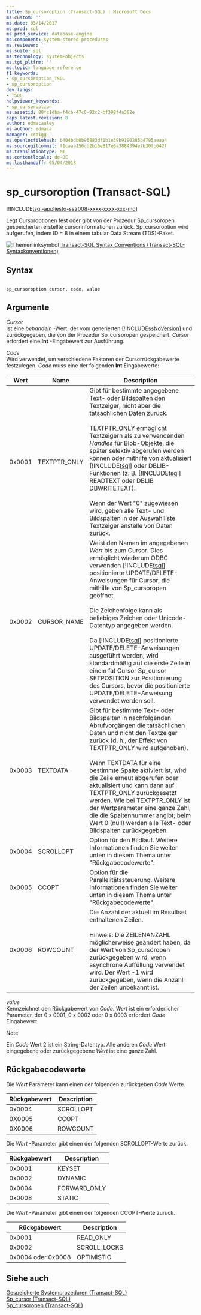 ```yaml
---
title: Sp_cursoroption (Transact-SQL) | Microsoft Docs
ms.custom: ''
ms.date: 03/14/2017
ms.prod: sql
ms.prod_service: database-engine
ms.component: system-stored-procedures
ms.reviewer: ''
ms.suite: sql
ms.technology: system-objects
ms.tgt_pltfrm: ''
ms.topic: language-reference
f1_keywords:
- sp_cursoroption_TSQL
- sp_cursoroption
dev_langs:
- TSQL
helpviewer_keywords:
- sp_cursoroption
ms.assetid: 88fc1dba-f4cb-47c0-92c2-bf398f4a382e
caps.latest.revision: 8
author: edmacauley
ms.author: edmaca
manager: craigg
ms.openlocfilehash: b404bdb0b96883df1b1e39b9190285b4795aeaa4
ms.sourcegitcommit: f1caaa156db2b16e817e0a3884394e7b30fb642f
ms.translationtype: MT
ms.contentlocale: de-DE
ms.lasthandoff: 05/04/2018
---
```

# <a name="spcursoroption-transact-sql"></a>sp_cursoroption (Transact-SQL)
[!INCLUDE[tsql-appliesto-ss2008-xxxx-xxxx-xxx-md](../../includes/tsql-appliesto-ss2008-xxxx-xxxx-xxx-md.md)]

  Legt Cursoroptionen fest oder gibt von der Prozedur Sp_cursoropen gespeicherten erstellte cursorinformationen zurück. Sp_cursoroption wird aufgerufen, indem ID = 8 in einem tabular Data Stream (TDS)-Paket.  
  
 ![Themenlinksymbol](../../database-engine/configure-windows/media/topic-link.gif "Topic link icon") [Transact-SQL Syntax Conventions (Transact-SQL-Syntaxkonventionen)](../../t-sql/language-elements/transact-sql-syntax-conventions-transact-sql.md)  
  
## <a name="syntax"></a>Syntax  
  
```  
  
sp_cursoroption cursor, code, value  
```  
  
## <a name="arguments"></a>Argumente  
 *Cursor*  
 Ist eine *behandeln* -Wert, der vom generierten [!INCLUDE[ssNoVersion](../../includes/ssnoversion-md.md)] und zurückgegeben, die von der Prozedur Sp_cursoropen gespeichert. *Cursor* erfordert eine **Int** -Eingabewert zur Ausführung.  
  
 *Code*  
 Wird verwendet, um verschiedene Faktoren der Cursorrückgabewerte festzulegen. *Code* muss eine der folgenden **Int** Eingabewerte:  
  
|Wert|Name|Description|  
|-----------|----------|-----------------|  
|0x0001|TEXTPTR_ONLY|Gibt für bestimmte angegebene Text- oder Bildspalten den Textzeiger, nicht aber die tatsächlichen Daten zurück.<br /><br /> TEXTPTR_ONLY ermöglicht Textzeigern als zu verwendenden *Handles* für Blob-Objekte, die später selektiv abgerufen werden können oder mithilfe von aktualisiert [!INCLUDE[tsql](../../includes/tsql-md.md)] oder DBLIB-Funktionen (z. B. [!INCLUDE[tsql](../../includes/tsql-md.md)] READTEXT oder DBLIB DBWRITETEXT).<br /><br /> Wenn der Wert "0" zugewiesen wird, geben alle Text- und Bildspalten in der Auswahlliste Textzeiger anstelle von Daten zurück.|  
|0x0002|CURSOR_NAME|Weist den Namen im angegebenen *Wert* bis zum Cursor. Dies ermöglicht wiederum ODBC verwenden [!INCLUDE[tsql](../../includes/tsql-md.md)] positionierte UPDATE/DELETE-Anweisungen für Cursor, die mithilfe von Sp_cursoropen geöffnet.<br /><br /> Die Zeichenfolge kann als beliebiges Zeichen oder Unicode-Datentyp angegeben werden.<br /><br /> Da [!INCLUDE[tsql](../../includes/tsql-md.md)] positionierte UPDATE/DELETE-Anweisungen ausgeführt werden, wird standardmäßig auf die erste Zeile in einem fat Cursor Sp_cursor SETPOSITION zur Positionierung des Cursors, bevor die positionierte UPDATE/DELETE-Anweisung verwendet werden soll.|  
|0x0003|TEXTDATA|Gibt für bestimmte Text- oder Bildspalten in nachfolgenden Abrufvorgängen die tatsächlichen Daten und nicht den Textzeiger zurück (d. h., der Effekt von TEXTPTR_ONLY wird aufgehoben).<br /><br /> Wenn TEXTDATA für eine bestimmte Spalte aktiviert ist, wird die Zeile erneut abgerufen oder aktualisiert und kann dann auf TEXTPTR_ONLY zurückgesetzt werden. Wie bei TEXTPTR_ONLY ist der Wertparameter eine ganze Zahl, die die Spaltennummer angibt; beim Wert 0 (null) werden alle Text- oder Bildspalten zurückgegeben.|  
|0x0004|SCROLLOPT|Option für den Bildlauf. Weitere Informationen finden Sie weiter unten in diesem Thema unter "Rückgabecodewerte".|  
|0x0005|CCOPT|Option für die Parallelitätssteuerung. Weitere Informationen finden Sie weiter unten in diesem Thema unter "Rückgabecodewerte".|  
|0x0006|ROWCOUNT|Die Anzahl der aktuell im Resultset enthaltenen Zeilen.<br /><br /> Hinweis: Die ZEILENANZAHL möglicherweise geändert haben, da der Wert von Sp_cursoropen zurückgegeben wird, wenn asynchrone Auffüllung verwendet wird. Der Wert -1 wird zurückgegeben, wenn die Anzahl der Zeilen unbekannt ist.|  
  
 *value*  
 Kennzeichnet den Rückgabewert von *Code*. *Wert* ist ein erforderlicher Parameter, der 0 x 0001, 0 x 0002 oder 0 x 0003 erfordert *Code* Eingabewert.  
  
> [!NOTE]  
>  Ein *Code* Wert 2 ist ein String-Datentyp. Alle anderen *Code* Wert eingegebene oder zurückgegebene *Wert* ist eine ganze Zahl.  
  
## <a name="return-code-values"></a>Rückgabecodewerte  
 Die *Wert* Parameter kann einen der folgenden zurückgeben *Code* Werte.  
  
|Rückgabewert|Description|  
|------------------|-----------------|  
|0x0004|SCROLLOPT|  
|0X0005|CCOPT|  
|0X0006|ROWCOUNT|  
  
 Die *Wert* -Parameter gibt einen der folgenden SCROLLOPT-Werte zurück.  
  
|Rückgabewert|Description|  
|------------------|-----------------|  
|0x0001|KEYSET|  
|0x0002|DYNAMIC|  
|0x0004|FORWARD_ONLY|  
|0x0008|STATIC|  
  
 Die *Wert* -Parameter gibt einen der folgenden CCOPT-Werte zurück.  
  
|Rückgabewert|Description|  
|------------------|-----------------|  
|0x0001|READ_ONLY|  
|0x0002|SCROLL_LOCKS|  
|0x0004 oder 0x0008|OPTIMISTIC|  
  
## <a name="see-also"></a>Siehe auch  
 [Gespeicherte Systemprozeduren &#40;Transact-SQL&#41;](../../relational-databases/system-stored-procedures/system-stored-procedures-transact-sql.md)   
 [Sp_cursor &#40;Transact-SQL&#41;](../../relational-databases/system-stored-procedures/sp-cursor-transact-sql.md)   
 [Sp_cursoropen &#40;Transact-SQL&#41;](../../relational-databases/system-stored-procedures/sp-cursoropen-transact-sql.md)  
  
  
